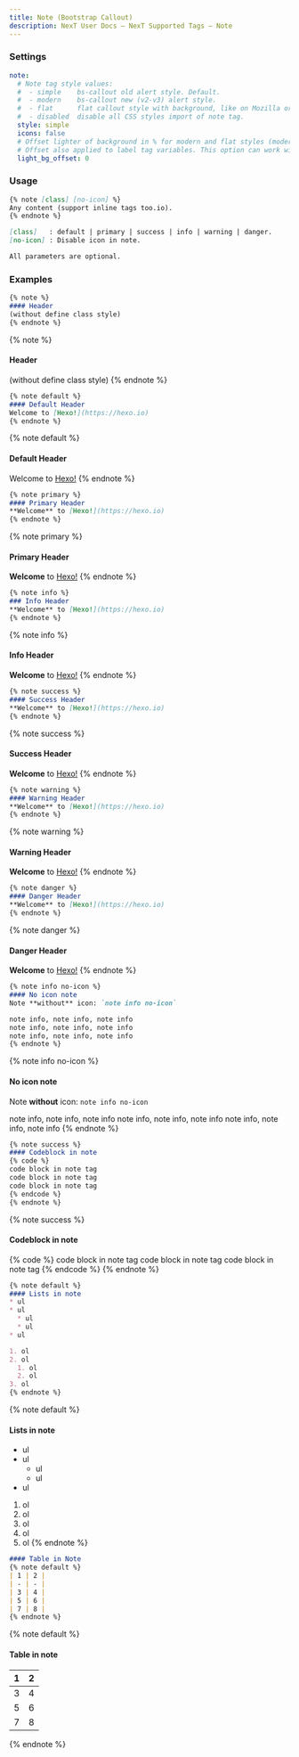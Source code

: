 ```yaml
---
title: Note (Bootstrap Callout)
description: NexT User Docs – NexT Supported Tags – Note
---
```


### Settings

```yml next/_config.yml
note:
  # Note tag style values:
  #  - simple    bs-callout old alert style. Default.
  #  - modern    bs-callout new (v2-v3) alert style.
  #  - flat      flat callout style with background, like on Mozilla or StackOverflow.
  #  - disabled  disable all CSS styles import of note tag.
  style: simple
  icons: false
  # Offset lighter of background in % for modern and flat styles (modern: -12 | 12; flat: -18 | 6).
  # Offset also applied to label tag variables. This option can work with disabled note tag.
  light_bg_offset: 0
```

### Usage

```md note.js
{% note [class] [no-icon] %}
Any content (support inline tags too.io).
{% endnote %}

[class]   : default | primary | success | info | warning | danger.
[no-icon] : Disable icon in note.

All parameters are optional.
```

### Examples

```md
{% note %}
#### Header
(without define class style)
{% endnote %}
```

{% note %}
#### Header
(without define class style)
{% endnote %}

```md
{% note default %}
#### Default Header
Welcome to [Hexo!](https://hexo.io)
{% endnote %}
```

{% note default %}
#### Default Header
Welcome to [Hexo!](https://hexo.io)
{% endnote %}

```md
{% note primary %}
#### Primary Header
**Welcome** to [Hexo!](https://hexo.io)
{% endnote %}
```

{% note primary %}
#### Primary Header
**Welcome** to [Hexo!](https://hexo.io)
{% endnote %}

```md
{% note info %}
### Info Header
**Welcome** to [Hexo!](https://hexo.io)
{% endnote %}
```

{% note info %}
#### Info Header
**Welcome** to [Hexo!](https://hexo.io)
{% endnote %}

```md
{% note success %}
#### Success Header
**Welcome** to [Hexo!](https://hexo.io)
{% endnote %}
```

{% note success %}
#### Success Header
**Welcome** to [Hexo!](https://hexo.io)
{% endnote %}

```md
{% note warning %}
#### Warning Header
**Welcome** to [Hexo!](https://hexo.io)
{% endnote %}
```

{% note warning %}
#### Warning Header
**Welcome** to [Hexo!](https://hexo.io)
{% endnote %}

```md
{% note danger %}
#### Danger Header
**Welcome** to [Hexo!](https://hexo.io)
{% endnote %}
```

{% note danger %}
#### Danger Header
**Welcome** to [Hexo!](https://hexo.io)
{% endnote %}

```md
{% note info no-icon %}
#### No icon note
Note **without** icon: `note info no-icon`

note info, note info, note info
note info, note info, note info
note info, note info, note info
{% endnote %}
```

{% note info no-icon %}
#### No icon note
Note **without** icon: `note info no-icon`

note info, note info, note info
note info, note info, note info
note info, note info, note info
{% endnote %}

```md
{% note success %}
#### Codeblock in note
{% code %}
code block in note tag
code block in note tag
code block in note tag
{% endcode %}
{% endnote %}
```

{% note success %}
#### Codeblock in note
{% code %}
code block in note tag
code block in note tag
code block in note tag
{% endcode %}
{% endnote %}

```md
{% note default %}
#### Lists in note
* ul
* ul
  * ul
  * ul
* ul

1. ol
2. ol
  1. ol
  2. ol
3. ol
{% endnote %}
```

{% note default %}
#### Lists in note
* ul
* ul
  * ul
  * ul
* ul

1. ol
2. ol
  3. ol
  4. ol
5. ol
{% endnote %}

```md
#### Table in Note
{% note default %}
| 1 | 2 |
| - | - |
| 3 | 4 |
| 5 | 6 |
| 7 | 8 |
{% endnote %}
```

{% note default %}
#### Table in note
| 1 | 2 |
| - | - |
| 3 | 4 |
| 5 | 6 |
| 7 | 8 |
{% endnote %}
